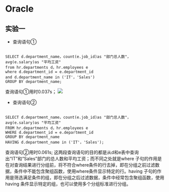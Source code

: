 # Oracle
## 实验一

* 查询语句①
```

SELECT d.department_name，count(e.job_id)as "部门总人数"，
avg(e.salary)as "平均工资"
from hr.departments d，hr.employees e
where d.department_id = e.department_id
and d.department_name in ('IT'，'Sales')
GROUP BY department_name;

```
查询语句①用时0.037s；
![](https://github.com/2016LMS/Oracle/tree/master/test1/1.png)

* 查询语句②
```

SELECT d.department_name，count(e.job_id)as "部门总人数"，
avg(e.salary)as "平均工资"
FROM hr.departments d，hr.employees e
WHERE d.department_id = e.department_id
GROUP BY department_name
HAVING d.department_name in ('IT'，'Sales');

```
  查询语句②用时0.061s;
这两段查询语句的目的都是从d和e表中查询出“IT”和“Sales”部门的总人数和平均工资；而不同之处就是where 子句的作用是在对查询结果进行分组前，将不符合where条件的行去掉，即在分组之前过滤数据，条件中不能包含聚组函数，使用where条件显示特定的行。having 子句的作用是筛选满足条件的组，即在分组之后过滤数据，条件中经常包含聚组函数，使用having 条件显示特定的组，也可以使用多个分组标准进行分组。
